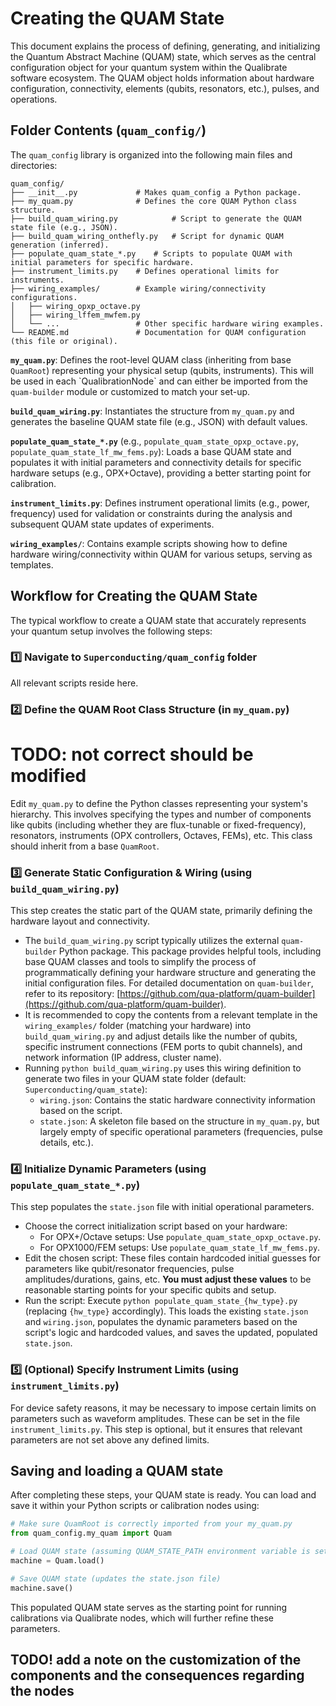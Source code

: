 # Creating the QUAM State

This document explains the process of defining, generating, and initializing the Quantum Abstract Machine (QUAM) state, which serves as the central configuration object for your quantum system within the Qualibrate software ecosystem. The QUAM object holds information about hardware configuration, connectivity, elements (qubits, resonators, etc.), pulses, and operations.

## Folder Contents (`quam_config/`)

The `quam_config` library is organized into the following main files and directories:

```text
quam_config/
├── __init__.py             # Makes quam_config a Python package.
├── my_quam.py              # Defines the core QUAM Python class structure.
├── build_quam_wiring.py            # Script to generate the QUAM state file (e.g., JSON).
├── build_quam_wiring_onthefly.py   # Script for dynamic QUAM generation (inferred).
├── populate_quam_state_*.py    # Scripts to populate QUAM with initial parameters for specific hardware.
├── instrument_limits.py    # Defines operational limits for instruments.
├── wiring_examples/        # Example wiring/connectivity configurations.
│   ├── wiring_opxp_octave.py
│   ├── wiring_lffem_mwfem.py
│   └── ...                 # Other specific hardware wiring examples.
└── README.md               # Documentation for QUAM configuration (this file or original).
```

**`my_quam.py`**: Defines the root-level QUAM class (inheriting from base `QuamRoot`) representing your physical setup (qubits, instruments). This will be used in each \`QualibrationNode\` and can either be imported from the `quam-builder` module or customized to match your set-up.

**`build_quam_wiring.py`**:
Instantiates the structure from `my_quam.py` and generates the baseline QUAM state file (e.g., JSON) with default values.

**`populate_quam_state_*.py`** (e.g., `populate_quam_state_opxp_octave.py`, `populate_quam_state_lf_mw_fems.py`):
Loads a base QUAM state and populates it with initial parameters and connectivity details for specific hardware setups (e.g., OPX+Octave), providing a better starting point for calibration.

**`instrument_limits.py`**:
Defines instrument operational limits (e.g., power, frequency) used for validation or constraints during the analysis and subsequent QUAM state updates of experiments.

**`wiring_examples/`**:
Contains example scripts showing how to define hardware wiring/connectivity within QUAM for various setups, serving as templates.

## Workflow for Creating the QUAM State

The typical workflow to create a QUAM state that accurately represents your quantum setup involves the following steps:

### 1️⃣ Navigate to `Superconducting/quam_config` folder

All relevant scripts reside here.

### 2️⃣ Define the QUAM Root Class Structure (in `my_quam.py`)

# TODO: not correct should be modified
Edit `my_quam.py` to define the Python classes representing your system's hierarchy. This involves specifying the types and number of components like qubits (including whether they are flux-tunable or fixed-frequency), resonators, instruments (OPX controllers, Octaves, FEMs), etc. This class should inherit from a base `QuamRoot`.

### 3️⃣ Generate Static Configuration & Wiring (using `build_quam_wiring.py`)

This step creates the static part of the QUAM state, primarily defining the hardware layout and connectivity.

- The `build_quam_wiring.py` script typically utilizes the external `quam-builder` Python package. This package provides helpful tools, including base QUAM classes and tools to simplify the process of programmatically defining your hardware structure and generating the initial configuration files. For detailed documentation on `quam-builder`, refer to its repository: [https://github.com/qua-platform/quam-builder](https://github.com/qua-platform/quam-builder).
- It is recommended to copy the contents from a relevant template in the `wiring_examples/` folder (matching your hardware) into `build_quam_wiring.py` and adjust details like the number of qubits, specific instrument connections (FEM ports to qubit channels), and network information (IP address, cluster name).
- Running `python build_quam_wiring.py` uses this wiring definition to generate two files in your QUAM state folder (default: `Superconducting/quam_state`):
  - `wiring.json`: Contains the static hardware connectivity information based on the script.
  - `state.json`: A skeleton file based on the structure in `my_quam.py`, but largely empty of specific operational parameters (frequencies, pulse details, etc.).

### 4️⃣ Initialize Dynamic Parameters (using `populate_quam_state_*.py`)

This step populates the `state.json` file with initial operational parameters.

- Choose the correct initialization script based on your hardware:
  - For OPX+/Octave setups: Use `populate_quam_state_opxp_octave.py`.
  - For OPX1000/FEM setups: Use `populate_quam_state_lf_mw_fems.py`.
- Edit the chosen script: These files contain hardcoded initial guesses for parameters like qubit/resonator frequencies, pulse amplitudes/durations, gains, etc. **You must adjust these values** to be reasonable starting points for your specific qubits and setup.
- Run the script: Execute `python populate_quam_state_{hw_type}.py` (replacing `{hw_type}` accordingly). This loads the existing `state.json` and `wiring.json`, populates the dynamic parameters based on the script's logic and hardcoded values, and saves the updated, populated `state.json`.

### 5️⃣ (Optional) Specify Instrument Limits (using `instrument_limits.py`)

For device safety reasons, it may be necessary to impose certain limits on parameters such as waveform amplitudes. These can be set in the file `instrument_limits.py`. This step is optional, but it ensures that relevant parameters are not set above any defined limits.

## Saving and loading a QUAM state

After completing these steps, your QUAM state is ready. You can load and save it within your Python scripts or calibration nodes using:

```python
# Make sure QuamRoot is correctly imported from your my_quam.py
from quam_config.my_quam import Quam

# Load QUAM state (assuming QUAM_STATE_PATH environment variable is set or using default)
machine = Quam.load()

# Save QUAM state (updates the state.json file)
machine.save()
```

This populated QUAM state serves as the starting point for running calibrations via Qualibrate nodes, which will further refine these parameters.

## TODO! add a note on the customization of the components and the consequences regarding the nodes